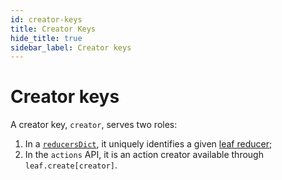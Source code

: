 ```yaml
---
id: creator-keys
title: Creator Keys
hide_title: true
sidebar_label: Creator keys
---
```


# Creator keys

A creator key, `creator`, serves two roles:

1. In a [`reducersDict`](README.md#reducersdict), it uniquely identifies a given [leaf reducer](leafReducers.md);
2. In the `actions` API, it is an action creator available through `leaf.create[creator]`.